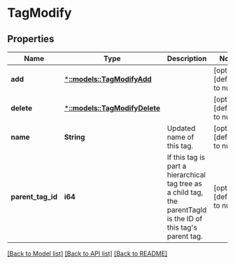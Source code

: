 # TagModify

## Properties
Name | Type | Description | Notes
------------ | ------------- | ------------- | -------------
**add** | [***::models::TagModifyAdd**](TagModify_add.md) |  | [optional] [default to null]
**delete** | [***::models::TagModifyDelete**](TagModify_delete.md) |  | [optional] [default to null]
**name** | **String** | Updated name of this tag. | [optional] [default to null]
**parent_tag_id** | **i64** | If this tag is part a hierarchical tag tree as a child tag, the parentTagId is the ID of this tag&#39;s parent tag. | [optional] [default to null]

[[Back to Model list]](../README.md#documentation-for-models) [[Back to API list]](../README.md#documentation-for-api-endpoints) [[Back to README]](../README.md)


